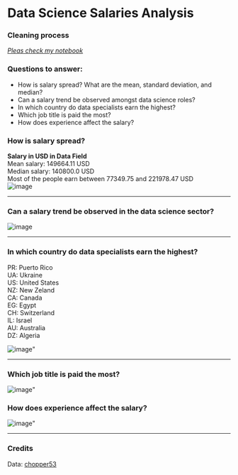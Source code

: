 # Data Science Salaries Analysis
### Cleaning process
<i><a href="https://github.com/Marcin-The-Pythonist/Data_Science_Salaries_EDA/blob/main/data-science-eda.ipynb">Pleas check my notebook</a></i>
### Questions to answer:
<ul>
<li>How is salary spread? What are the mean, standard deviation, and median?</li>
<li>Can a salary trend be observed amongst data science roles?</li>
<li>In which country do data specialists earn the highest?</li>
<li>Which job title is paid the most?</li>
<li>How does experience affect the salary?</li>
</ul>

### How is salary spread? 
 **Salary in USD in Data Field**<br>
 Mean salary: 149664.11 USD<br>
 Median salary: 140800.0 USD<br>
 Most of the people earn between 77349.75 and 221978.47 USD<br>
![image](https://github.com/user-attachments/assets/e7447754-cfcc-4397-b6d0-2c2385a38dc3)
<hr>


 ### Can a salary trend be observed in the data science sector?
 ![image](https://github.com/Marcin-The-Pythonist/Data_Science_Salaries_EDA/assets/119814659/2da6fc56-2b5f-41f8-b4e1-b8d42cc7bd1d)
<hr>

 ### In which country do data specialists earn the highest?
 
PR: Puerto Rico<br>
UA: Ukraine<br>
US: United States<br>
NZ: New Zeland<br>
CA: Canada<br>
EG: Egypt<br>
CH: Switzerland<br>
IL: Israel<br>
AU: Australia<br>
DZ: Algeria<br>
 
 ![image](https://github.com/Marcin-The-Pythonist/Data_Science_Salaries_EDA/assets/119814659/c6296728-5676-413c-81a0-505f6a25df24)"
<hr>

 ### Which job title is paid the most?
![image](https://github.com/Marcin-The-Pythonist/Data_Science_Salaries_EDA/assets/119814659/07c67693-4cb9-4bda-8fdc-a20470b5588c)"

 ### How does experience affect the salary?
![image](https://github.com/Marcin-The-Pythonist/Data_Science_Salaries_EDA/assets/119814659/3b347d5a-c623-48a5-9743-52de722dc6b8)"
<hr>

### Credits
Data: <a href="https://www.kaggle.com/datasets/chopper53/data-engineer-salary-in-2024">chopper53</a>
